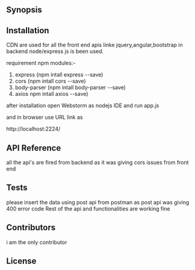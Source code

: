 ## Synopsis




## Installation

CDN are used for all the front end apis linke jquery,angular,bootstrap
in backend node/express js is been used.

requirement npm modules:-
1. express (npm intall express --save)
2. cors    (npm intall cors --save)
3. body-parser  (npm intall body-parser --save)
4. axios   npm intall axios --save)

after installation open Webstorm as nodejs IDE and run app.js

and in browser use URL link as 

http://localhost:2224/


## API Reference

all the api's are fired from backend as it was giving cors issues from front end

## Tests

please insert the data using post api from postman as post api was giving 400 error code
Rest of the api and functionalities are working fine

## Contributors

i am the only contributor

## License


